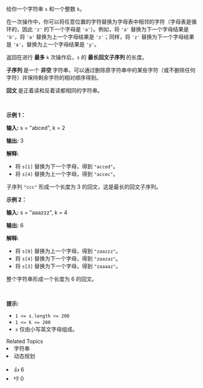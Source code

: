 <p>给你一个字符串 <code>s</code> 和一个整数 <code>k</code>。</p>

<p>在一次操作中，你可以将任意位置的字符替换为字母表中相邻的字符（字母表是循环的，因此&nbsp;<code>'z'</code>&nbsp;的下一个字母是&nbsp;<code>'a'</code>）。例如，将 <code>'a'</code> 替换为下一个字母结果是 <code>'b'</code>，将 <code>'a'</code> 替换为上一个字母结果是 <code>'z'</code>；同样，将 <code>'z'</code> 替换为下一个字母结果是 <code>'a'</code>，替换为上一个字母结果是 <code>'y'</code>。</p>

<p>返回在进行&nbsp;<strong>最多</strong> <code>k</code> 次操作后，<code>s</code> 的&nbsp;<strong>最长回文子序列&nbsp;</strong>的长度。</p>

<p><strong>子序列&nbsp;</strong>是一个&nbsp;<strong>非空&nbsp;</strong>字符串，可以通过删除原字符串中的某些字符（或不删除任何字符）并保持剩余字符的相对顺序得到。</p>

<p><strong>回文&nbsp;</strong>是正着读和反着读都相同的字符串。</p>

<p>&nbsp;</p>

<p><strong class="example">示例 1：</strong></p>

<div class="example-block"> 
 <p><strong>输入:</strong> <span class="example-io">s = "abced", k = 2</span></p> 
</div>

<p><strong>输出:</strong> <span class="example-io">3</span></p>

<p><strong>解释:</strong></p>

<ul> 
 <li>将 <code>s[1]</code> 替换为下一个字母，得到 <code>"acced"</code>。</li> 
 <li>将 <code>s[4]</code> 替换为上一个字母，得到 <code>"accec"</code>。</li> 
</ul>

<p>子序列 <code>"ccc"</code> 形成一个长度为 3 的回文，这是最长的回文子序列。</p>

<p><strong class="example">示例 2：</strong></p>

<div class="example-block"> 
 <p><strong>输入:</strong> <span class="example-io">s = "aaazzz", k = 4</span></p> 
</div>

<p><strong>输出:</strong> 6</p>

<p><strong>解释:</strong></p>

<ul> 
 <li>将 <code>s[0]</code> 替换为上一个字母，得到 <code>"zaazzz"</code>。</li> 
 <li>将 <code>s[4]</code> 替换为下一个字母，得到 <code>"zaazaz"</code>。</li> 
 <li>将 <code>s[3]</code> 替换为下一个字母，得到 <code>"zaaaaz"</code>。</li> 
</ul>

<p>整个字符串形成一个长度为 6 的回文。</p>

<p>&nbsp;</p>

<p><strong>提示:</strong></p>

<ul> 
 <li><code>1 &lt;= s.length &lt;= 200</code></li> 
 <li><code>1 &lt;= k &lt;= 200</code></li> 
 <li><code>s</code> 仅由小写英文字母组成。</li> 
</ul>

<div><div>Related Topics</div><div><li>字符串</li><li>动态规划</li></div></div><br><div><li>👍 6</li><li>👎 0</li></div>